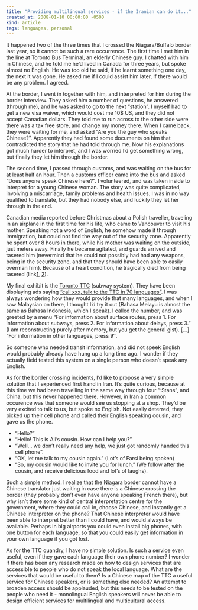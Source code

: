 ```yaml
---
title: "Providing multilingual services - if the Iranian can do it..."
created_at: 2008-01-10 00:00:00 -0500
kind: article
tags: languages, personal
---
```


It happened two of the three times that I crossed the Niagara/Buffalo
border last year, so it cannot be such a rare occurrence. The first time
I met him in the line at Toronto Bus Terminal, an elderly Chinese guy.
I chatted with him in Chinese, and he told me he’d lived in Canada for
three years, but spoke almost no English. He was too old he said, if he
learnt something one day, the next it was gone. He asked me if I could
assist him later, if there would be any problem. I agreed.

At the border, I went in together with him, and interpreted for him
during the border interview. They asked him a number of questions, he
answered (through me), and he was asked to go to the next “station”. I
myself had to get a new visa waiver, which would cost me 10$ US, and
they did not accept Canadian dollars. They told me to run across to the
other side were there was a tax free store, and change my money there.
When I came back, they were waiting for me, and asked “Are you the guy
who speaks Chinese?”. Apparently they had found some documents on him
that contradicted the story that he had told through me. Now his
explanations got much harder to interpret, and I was worried I’d get
something wrong, but finally they let him through the border.

The second time, I passed through customs, and was waiting on the bus
for at least half an hour. Then a customs officer came into the bus and
asked “Does anyone speak Chinese here?”. I volunteered, and was taken
inside to interpret for a young Chinese woman. The story was quite
complicated, involving a miscarriage, family problems and health issues.
I was in no way qualified to translate, but they had nobody else, and
luckily they let her through in the end.

Canadian media reported before Christmas about a Polish traveller,
traveling in an airplane in the first time for his life, who came to
Vancouver to visit his mother. Speaking not a word of English, he
somehow made it through immigration, but could not find the way out of
the security zone. Apparently he spent over 8 hours in there, while his
mother was waiting on the outside, just meters away. Finally he became
agitated, and guards arrived and tasered him (nevermind that he could
not possibly had had any weapons, being in the security zone, and that
they should have been able to easily overman him). Because of a heart
condition, he tragically died from being tasered
(link[1](http://www.cbc.ca/canada/british-columbia/story/2007/11/14/bc-taservideo.html),
[2](http://www.youtube.com/watch?v=K6nx0Cx3uMk)).

My final exhibit is the [Toronto TTC](http://www.toronto.ca/ttc/)
(subway system). They have been displaying ads saying [“call xxx, talk
to the TTC in 70
languages”](http://www.toronto.ca/ttc/multilingual/multilang.htm). I was
always wondering how they would provide that many languages, and when I
saw Malaysian on there, I thought I’d try it out (Bahasa Melayu is
almost the same as Bahasa Indonesia, which I speak). I called the
number, and was greeted by a menu “For information about surface routes,
press 1. For information about subways, press 2. For information about
delays, press 3.” (I am reconstructing purely after memory, but you get
the general gist). [...] “For information in other languages, press 9″.

So someone who needed transit information, and did not speek English
would probably already have hung up a long time ago. I wonder if they
actually field tested this system on a single person who doesn’t speak
any English.

As for the border crossing incidents, I’d like to propose a very simple
solution that I experienced first hand in Iran. It’s quite curious,
because at this time we had been travelling in the same way through four
“‘Stans”, and China, but this never happened there. However, in Iran a
common occurence was that someone would see us stopping at a shop.
They’d be very excited to talk to us, but spoke no English. Not easily
deterred, they picked up their cell phone and called their English
speaking cousin, and gave us the phone.

-   “Hello?”
-   “Hello! This is Ali’s cousin. How can I help you?”
-   “Well… we don’t really need any help, we just got randomly handed
  this cell phone”.
-   “OK, let me talk to my cousin again.”
   (Lot’s of Farsi being spoken)
-   “So, my cousin would like to invite you for lunch.”
   (We follow after the cousin, and receive delicious food and lot’s
  of laughs).

  Such a simple method. I realize that the Niagara border cannot have
  a Chinese translator just waiting in case there is a Chinese crossing the
  border (they probably don’t even have anyone speaking French there),
  but why isn’t there some kind of central interpretation centre for
  the government, where they could call in, choose Chinese, and
  instantly get a Chinese interpreter on the phone? That Chinese
  interpreter would have been able to interpret better than I could
  have, and would always be available. Perhaps in big airports you
  could even install big phones, with one button for each language, so
  that you could easily get information in your own language if you
  got lost.

  As for the TTC quandry, I have no simple solution. Is such a service
  even useful, even if they gave each language their own phone number?
  I wonder if there has been any research made on how to design
  services that are accessible to people who do not speak the local
  language. What are the services that would be useful to them? Is a
  Chinese map of the TTC a useful service for Chinese speakers, or is
  something else needed? An attempt to broaden access should be
  applauded, but this needs to be tested on the people who need it -
  monolingual English speakers will never be able to design efficient
  services for multilingual and multicultural access.
